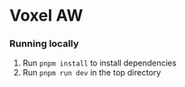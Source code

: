 # Voxel AW

### Running locally

1. Run `pnpm install` to install dependencies
2. Run `pnpm run dev` in the top directory

